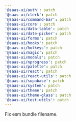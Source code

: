 ```yaml
---
'@saas-ui/auth': patch
'@saas-ui/clerk': patch
'@saas-ui/command-bar': patch
'@saas-ui/core': patch
'@saas-ui/data-table': patch
'@saas-ui/date-picker': patch
'@saas-ui/forms': patch
'@saas-ui/hooks': patch
'@saas-ui/hotkeys': patch
'@saas-ui/magic': patch
'@saas-ui/modals': patch
'@saas-ui/nprogress': patch
'@saas-ui/palette': patch
'@saas-ui/react': patch
'@saas-ui/react-utils': patch
'@saas-ui/supabase': patch
'@saas-ui/system': patch
'@saas-ui/theme': patch
'@saas-ui/theme-glass': patch
'@saas-ui/test-utils': patch
---
```


Fix esm bundle filename.

